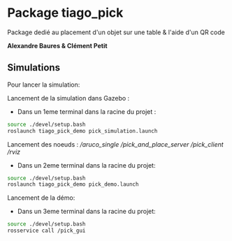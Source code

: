 # Package tiago_pick
Package dedié au placement d'un objet sur une table & l'aide d'un QR code


__Alexandre Baures & Clément Petit__

## Simulations
Pour lancer la simulation:

Lancement de la simulation dans Gazebo :
- Dans un 1eme terminal dans la racine du projet :
```bash
source ./devel/setup.bash
roslaunch tiago_pick_demo pick_simulation.launch
```
Lancement des noeuds :
 */aruco_single*
 */pick_and_place_server*
 */pick_client*
 */rviz*
- Dans un 2eme terminal dans la racine du projet:
```bash
source ./devel/setup.bash
roslaunch tiago_pick_demo pick_demo.launch
```

Lancement de la démo:
- Dans un 3eme terminal dans la racine du projet:
```bash
source ./devel/setup.bash
rosservice call /pick_gui
```


